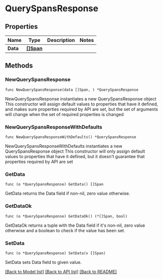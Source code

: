 # QuerySpansResponse

## Properties

Name | Type | Description | Notes
------------ | ------------- | ------------- | -------------
**Data** | [**[]Span**](Span.md) |  | 

## Methods

### NewQuerySpansResponse

`func NewQuerySpansResponse(data []Span, ) *QuerySpansResponse`

NewQuerySpansResponse instantiates a new QuerySpansResponse object
This constructor will assign default values to properties that have it defined,
and makes sure properties required by API are set, but the set of arguments
will change when the set of required properties is changed

### NewQuerySpansResponseWithDefaults

`func NewQuerySpansResponseWithDefaults() *QuerySpansResponse`

NewQuerySpansResponseWithDefaults instantiates a new QuerySpansResponse object
This constructor will only assign default values to properties that have it defined,
but it doesn't guarantee that properties required by API are set

### GetData

`func (o *QuerySpansResponse) GetData() []Span`

GetData returns the Data field if non-nil, zero value otherwise.

### GetDataOk

`func (o *QuerySpansResponse) GetDataOk() (*[]Span, bool)`

GetDataOk returns a tuple with the Data field if it's non-nil, zero value otherwise
and a boolean to check if the value has been set.

### SetData

`func (o *QuerySpansResponse) SetData(v []Span)`

SetData sets Data field to given value.



[[Back to Model list]](../README.md#documentation-for-models) [[Back to API list]](../README.md#documentation-for-api-endpoints) [[Back to README]](../README.md)


